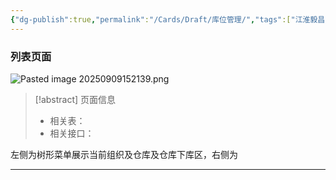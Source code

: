 ```yaml
---
{"dg-publish":true,"permalink":"/Cards/Draft/库位管理/","tags":["江淮毅昌/蝶创I-MES/MES"]}
---
```




### 列表页面

![Pasted image 20250909152139.png](/img/user/Extras/Attachments/Pasted%20image%2020250909152139.png)

> [!abstract] 页面信息
> - 相关表：
> - 相关接口：


左侧为树形菜单展示当前组织及仓库及仓库下库区，右侧为

---

